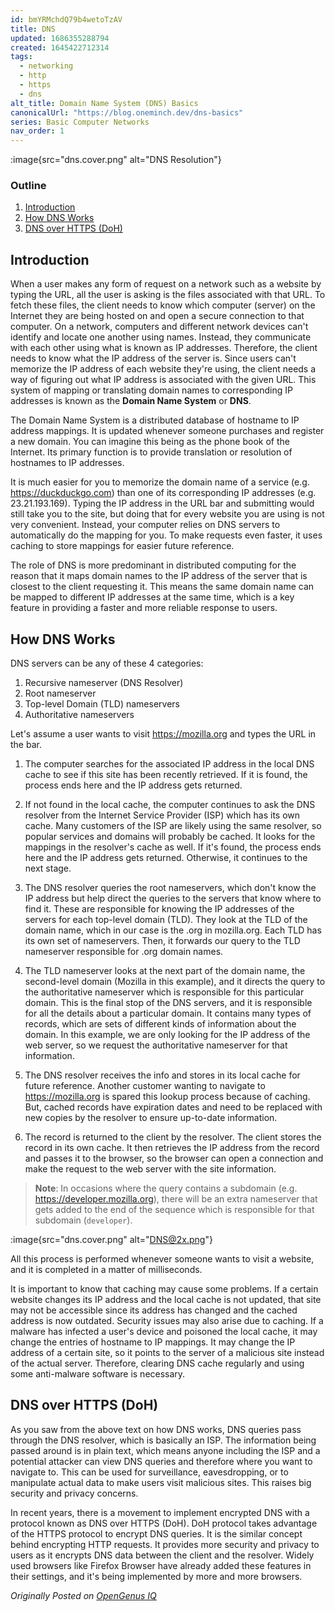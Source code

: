 ```yaml
---
id: bmYRMchdQ79b4wetoTzAV
title: DNS
updated: 1686355288794
created: 1645422712314
tags:
  - networking
  - http
  - https
  - dns
alt_title: Domain Name System (DNS) Basics
canonicalUrl: "https://blog.oneminch.dev/dns-basics"
series: Basic Computer Networks
nav_order: 1
---
```


<!-- ![DNS Resolution](assets/) -->

:image{src="dns.cover.png" alt="DNS Resolution"}

### Outline

1. [Introduction](#introduction)
2. [How DNS Works](#how-dns-works)
3. [DNS over HTTPS (DoH)](#dns-over-https-doh)

## Introduction

When a user makes any form of request on a network such as a website by typing the URL, all the user is asking is the files associated with that URL. To fetch these files, the client needs to know which computer (server) on the Internet they are being hosted on and open a secure connection to that computer. On a network, computers and different network devices can't identify and locate one another using names. Instead, they communicate with each other using what is known as IP addresses. Therefore, the client needs to know what the IP address of the server is. Since users can't memorize the IP address of each website they're using, the client needs a way of figuring out what IP address is associated with the given URL. This system of mapping or translating domain names to corresponding IP addresses is known as the **Domain Name System** or **DNS**.

The Domain Name System is a distributed database of hostname to IP address mappings. It is updated whenever someone purchases and register a new domain. You can imagine this being as the phone book of the Internet. Its primary function is to provide translation or resolution of hostnames to IP addresses.

It is much easier for you to memorize the domain name of a service (e.g. https://duckduckgo.com) than one of its corresponding IP addresses (e.g. 23.21.193.169). Typing the IP address in the URL bar and submitting would still take you to the site, but doing that for every website you are using is not very convenient. Instead, your computer relies on DNS servers to automatically do the mapping for you. To make requests even faster, it uses caching to store mappings for easier future reference.

The role of DNS is more predominant in distributed computing for the reason that it maps domain names to the IP address of the server that is closest to the client requesting it. This means the same domain name can be mapped to different IP addresses at the same time, which is a key feature in providing a faster and more reliable response to users.

## How DNS Works

DNS servers can be any of these 4 categories:

1. Recursive nameserver (DNS Resolver)
2. Root nameserver
3. Top-level Domain (TLD) nameservers
4. Authoritative nameservers

Let's assume a user wants to visit https://mozilla.org and types the URL in the bar.

1. The computer searches for the associated IP address in the local DNS cache to see if this site has been recently retrieved. If it is found, the process ends here and the IP address gets returned.

2. If not found in the local cache, the computer continues to ask the DNS resolver from the Internet Service Provider (ISP) which has its own cache. Many customers of the ISP are likely using the same resolver, so popular services and domains will probably be cached. It looks for the mappings in the resolver's cache as well. If it's found, the process ends here and the IP address gets returned. Otherwise, it continues to the next stage.

3. The DNS resolver queries the root nameservers, which don't know the IP address but help direct the queries to the servers that know where to find it. These are responsible for knowing the IP addresses of the servers for each top-level domain (TLD). They look at the TLD of the domain name, which in our case is the .org in mozilla.org. Each TLD has its own set of nameservers. Then, it forwards our query to the TLD nameserver responsible for .org domain names.

4. The TLD nameserver looks at the next part of the domain name, the second-level domain (Mozilla in this example), and it directs the query to the authoritative nameserver which is responsible for this particular domain. This is the final stop of the DNS servers, and it is responsible for all the details about a particular domain. It contains many types of records, which are sets of different kinds of information about the domain. In this example, we are only looking for the IP address of the web server, so we request the authoritative nameserver for that information.

5. The DNS resolver receives the info and stores in its local cache for future reference. Another customer wanting to navigate to https://mozilla.org is spared this lookup process because of caching. But, cached records have expiration dates and need to be replaced with new copies by the resolver to ensure up-to-date information.

6. The record is returned to the client by the resolver. The client stores the record in its own cache. It then retrieves the IP address from the record and passes it to the browser, so the browser can open a connection and make the request to the web server with the site information.

> **Note**: In occasions where the query contains a subdomain (e.g. https://developer.mozilla.org), there will be an extra nameserver that gets added to the end of the sequence which is responsible for that subdomain (`developer`).

:image{src="dns.cover.png" alt="DNS@2x.png"}

All this process is performed whenever someone wants to visit a website, and it is completed in a matter of milliseconds.

It is important to know that caching may cause some problems. If a certain website changes its IP address and the local cache is not updated, that site may not be accessible since its address has changed and the cached address is now outdated. Security issues may also arise due to caching. If a malware has infected a user's device and poisoned the local cache, it may change the entries of hostname to IP mappings. It may change the IP address of a certain site, so it points to the server of a malicious site instead of the actual server. Therefore, clearing DNS cache regularly and using some anti-malware software is necessary.

## DNS over HTTPS (DoH)

As you saw from the above text on how DNS works, DNS queries pass through the DNS resolver, which is basically an ISP. The information being passed around is in plain text, which means anyone including the ISP and a potential attacker can view DNS queries and therefore where you want to navigate to. This can be used for surveillance, eavesdropping, or to manipulate actual data to make users visit malicious sites. This raises big security and privacy concerns.

In recent years, there is a movement to implement encrypted DNS with a protocol known as DNS over HTTPS (DoH). DoH protocol takes advantage of the HTTPS protocol to encrypt DNS queries. It is the similar concept behind encrypting HTTP requests. It provides more security and privacy to users as it encrypts DNS data between the client and the resolver. Widely used browsers like Firefox Browser have already added these features in their settings, and it's being implemented by more and more browsers.

_Originally Posted on [OpenGenus IQ](https://iq.opengenus.org/domain-name-system-explained/)_

